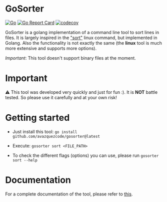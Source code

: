 # GoSorter
[![Go](https://github.com/avazquezcode/govetryx/actions/workflows/ci.yml/badge.svg?branch=main)](https://github.com/avazquezcode/govetryx/actions/workflows/ci.yml)
<a href="https://goreportcard.com/report/github.com/avazquezcode/gosorter"><img src="https://goreportcard.com/badge/github.com/avazquezcode/gosorter" alt="Go Report Card" /></a>
[![codecov](https://codecov.io/gh/avazquezcode/gosorter/graph/badge.svg?token=GCULNO7W0Q)](https://codecov.io/gh/avazquezcode/gosorter)

GoSorter is a golang implementation of a command line tool to sort lines in files.
It is largely inspired in the ["sort"](https://man7.org/linux/man-pages/man1/sort.1.html) linux command, but implemented in Golang. Also the functionality is not exactly the same (the **linux** tool is much more extensive and supports more options).

*Important*: This tool doesn't support binary files at the moment.

# Important

⚠️ This tool was developed very quickly and just for fun :). It is **NOT** battle tested. So please use it carefully and at your own risk!

# Getting started

- Just install this tool: `go install github.com/avazquezcode/gosorter@latest`

- Execute: `gosorter sort <FILE_PATH>`

- To check the different flags (options) you can use, please run `gosorter sort --help`

# Documentation
For a complete documentation of the tool, please refer to [this](./docs/gosorter.md).

